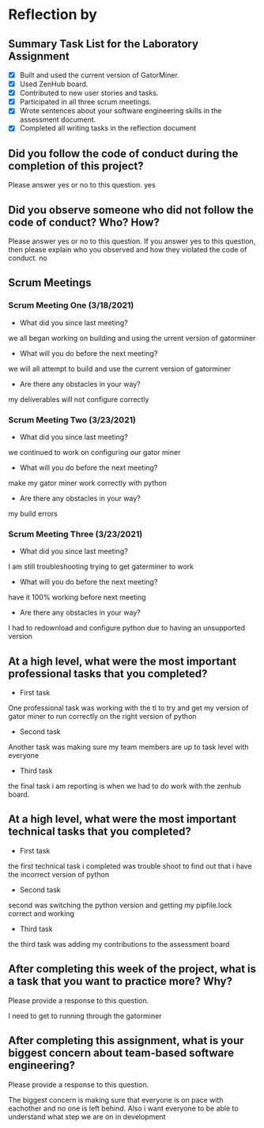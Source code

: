 # Reflection by

## Summary Task List for the Laboratory Assignment

- [x] Built and used the current version of GatorMiner.
- [x] Used ZenHub board.
- [x] Contributed to new user stories and tasks.
- [x] Participated in all three scrum meetings.
- [x] Wrote sentences about your software engineering skills in the assessment document.
- [x] Completed all writing tasks in the reflection document

## Did you follow the code of conduct during the completion of this project?

Please answer yes or no to this question.
yes

## Did you observe someone who did not follow the code of conduct? Who? How?

Please answer yes or no to this question. If you answer yes to this question,
then please explain who you observed and how they violated the code of conduct.
no

## Scrum Meetings

### Scrum Meeting One (3/18/2021)

- What did you since last meeting?

we all began working on building and using the urrent version of gatorminer

- What will you do before the next meeting?

we will all attempt to build and use the current version of gatorminer

- Are there any obstacles in your way?

my deliverables will not configure correctly

### Scrum Meeting Two (3/23/2021)

- What did you since last meeting?

we continued to work on configuring our gator miner

- What will you do before the next meeting?

make my gator miner work correctly with python

- Are there any obstacles in your way?

my build errors

### Scrum Meeting Three (3/23/2021)

- What did you since last meeting?

I am still troubleshooting trying to get gaterminer to work

- What will you do before the next meeting?

have it 100% working before next meeting

- Are there any obstacles in your way?

I had to redownload and configure python due to having an unsupported version

## At a high level, what were the most important professional tasks that you completed?

- First task

One professional task was working with the tl to try and get my version of gator miner to run correctly on the right version of python

- Second task

Another task was making sure my team members are up to task level with everyone

- Third task

the final task i am reporting is when we had to do work with the zenhub board.

## At a high level, what were the most important technical tasks that you completed?

- First task

the first technical task i completed was trouble shoot to find out that i have the incorrect version of python

- Second task

second was switching the python version and getting my pipfile.lock correct and working

- Third task

the third task was adding my contributions to the assessment board

## After completing this week of the project, what is a task that you want to practice more? Why?

Please provide a response to this question.

I need to get to running through the gatorminer

## After completing this assignment, what is your biggest concern about team-based software engineering?

Please provide a response to this question.

The biggest concern is making sure that everyone is on pace with eachother and no one is left behind. Also i want everyone to be able to understand what step we are on in development
